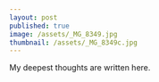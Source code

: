 ```yaml
---
layout: post
published: true
image: /assets/_MG_8349.jpg
thumbnail: /assets/_MG_8349c.jpg
---
```


My deepest thoughts are written here.